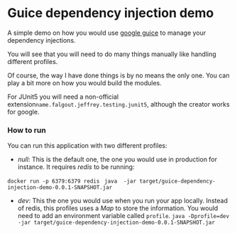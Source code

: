 # Guice dependency injection demo

A simple demo on how you would use [google guice](https://github.com/google/guice) to manage your dependency injections.

You will see that you will need to do many things manually like handling different profiles.

Of course, the way I have done things is by no means the only one. You can play a bit more on how you would build the modules.

For JUnit5 you will need a non-official extension`name.falgout.jeffrey.testing.junit5`, although the creator works for google.

### How to run

You can run this application with two different profiles:

- *_null_*: This is the default one, the one you would use in production for instance. It requires *redis* to be running:

`docker run -p 6379:6379 redis`
` java  -jar target/guice-dependency-injection-demo-0.0.1-SNAPSHOT.jar`

- *dev*: This the one you would use when you run your app locally. Instead of redis, this profiles uses a *Map* to store the information. You would need to add an environment variable called `profile`.
`java -Dprofile=dev -jar target/guice-dependency-injection-demo-0.0.1-SNAPSHOT.jar`
